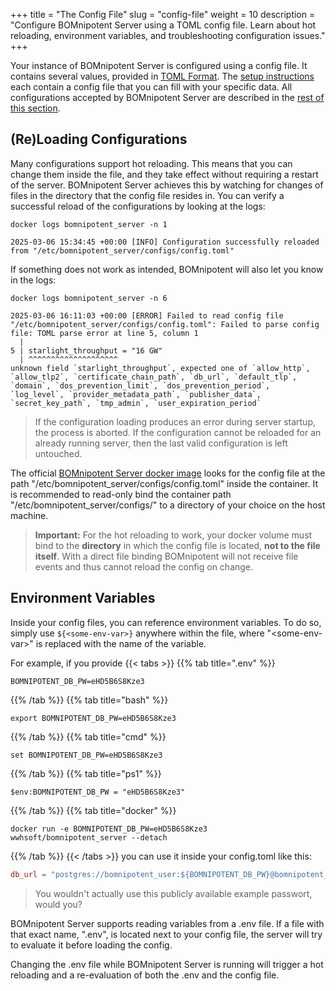 +++
title = "The Config File"
slug = "config-file"
weight = 10
description = "Configure BOMnipotent Server using a TOML config file. Learn about hot reloading, environment variables, and troubleshooting configuration issues."
+++

Your instance of BOMnipotent Server is configured using a config file. It contains several values, provided in [TOML Format](https://toml.io/en/). The [setup instructions](/server/setup/starting/) each contain a config file that you can fill with your specific data. All configurations accepted by BOMnipotent Server are described in the [rest of this section](/server/configuration/).

## (Re)Loading Configurations

Many configurations support hot reloading. This means that you can change them inside the file, and they take effect without requiring a restart of the server. BOMnipotent Server achieves this by watching for changes of files in the directory that the config file resides in. You can verify a successful reload of the configurations by looking at the logs:
```
docker logs bomnipotent_server -n 1
```
``` {wrap="false" title="output"}
2025-03-06 15:34:45 +00:00 [INFO] Configuration successfully reloaded from "/etc/bomnipotent_server/configs/config.toml"
```
If something does not work as intended, BOMnipotent will also let you know in the logs:
```
docker logs bomnipotent_server -n 6
```
``` {wrap="false" title="output"}
2025-03-06 16:11:03 +00:00 [ERROR] Failed to read config file "/etc/bomnipotent_server/configs/config.toml": Failed to parse config file: TOML parse error at line 5, column 1
  |
5 | starlight_throughput = "16 GW"
  | ^^^^^^^^^^^^^^^^^^^^
unknown field `starlight_throughput`, expected one of `allow_http`, `allow_tlp2`, `certificate_chain_path`, `db_url`, `default_tlp`, `domain`, `dos_prevention_limit`, `dos_prevention_period`, `log_level`, `provider_metadata_path`, `publisher_data`, `secret_key_path`, `tmp_admin`, `user_expiration_period`
```

> If the configuration loading produces an error during server startup, the process is aborted. If the configuration cannot be reloaded for an already running server, then the last valid configuration is left untouched.

The official [BOMnipotent Server docker image](https://hub.docker.com/r/wwhsoft/bomnipotent_server) looks for the config file at the path "/etc/bomnipotent_server/configs/config.toml" inside the container. It is recommended to read-only bind the container path "/etc/bomnipotent_server/configs/" to a directory of your choice on the host machine.

> **Important:** For the hot reloading to work, your docker volume must bind to the **directory** in which the config file is located, **not to the file itself**. With a direct file binding BOMnipotent will not receive file events and thus cannot reload the config on change.

## Environment Variables

Inside your config files, you can reference environment variables. To do so, simply use `${<some-env-var>}` anywhere within the file, where "\<some-env-var\>" is replaced with the name of the variable.

For example, if you provide
{{< tabs >}}
{{% tab title=".env" %}}
```
BOMNIPOTENT_DB_PW=eHD5B6S8Kze3
```
{{% /tab %}}
{{% tab title="bash" %}}
```
export BOMNIPOTENT_DB_PW=eHD5B6S8Kze3
```
{{% /tab %}}
{{% tab title="cmd" %}}
```
set BOMNIPOTENT_DB_PW=eHD5B6S8Kze3
```
{{% /tab %}}
{{% tab title="ps1" %}}
```
$env:BOMNIPOTENT_DB_PW = "eHD5B6S8Kze3"
```
{{% /tab %}}
{{% tab title="docker" %}}
```
docker run -e BOMNIPOTENT_DB_PW=eHD5B6S8Kze3 wwhsoft/bomnipotent_server --detach
```
{{% /tab %}}
{{< /tabs >}}
you can use it inside your config.toml like this:
```toml
db_url = "postgres://bomnipotent_user:${BOMNIPOTENT_DB_PW}@bomnipotent_db:5432/bomnipotent_db"
```

> You wouldn't actually use this publicly available example passwort, would you?

BOMnipotent Server supports reading variables from a .env file. If a file with that exact name, ".env", is located next to your config file, the server will try to evaluate it before loading the config.

Changing the .env file while BOMnipotent Server is running will trigger a hot reloading and a re-evaluation of both the .env and the config file.
